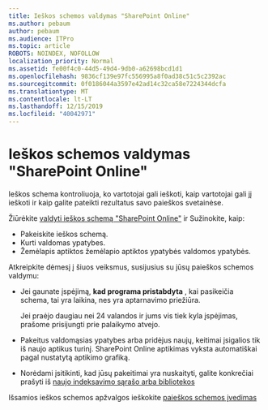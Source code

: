 ```yaml
---
title: Ieškos schemos valdymas "SharePoint Online"
ms.author: pebaum
author: pebaum
ms.audience: ITPro
ms.topic: article
ROBOTS: NOINDEX, NOFOLLOW
localization_priority: Normal
ms.assetid: fe00f4c0-44d5-49d4-9db0-a62698bcd1d1
ms.openlocfilehash: 9836cf139e97fc556995a8f0ad38c51c5c2392ac
ms.sourcegitcommit: 0f0186044a3597e42ad14c32ca58e7224344dcfa
ms.translationtype: MT
ms.contentlocale: lt-LT
ms.lasthandoff: 12/15/2019
ms.locfileid: "40042971"
---
```

# <a name="manage-search-schema-in-sharepoint-online"></a>Ieškos schemos valdymas "SharePoint Online"

Ieškos schema kontroliuoja, ko vartotojai gali ieškoti, kaip vartotojai gali jį ieškoti ir kaip galite pateikti rezultatus savo paieškos svetainėse. 

Žiūrėkite [valdyti ieškos schemą "SharePoint Online"](https://docs.microsoft.com/sharepoint/manage-search-schema) ir Sužinokite, kaip: 
- Pakeiskite ieškos schemą.
- Kurti valdomas ypatybes.
- Žemėlapis aptiktos žemėlapio aptiktos ypatybės valdomos ypatybės.

Atkreipkite dėmesį į šiuos veiksmus, susijusius su jūsų paieškos schemos valdymu:

- Jei gaunate įspėjimą, **kad programa pristabdyta** , kai pasikeičia schema, tai yra laikina, nes yra aptarnavimo priežiūra. 

    Jei praėjo daugiau nei 24 valandos ir jums vis tiek kyla įspėjimas, prašome prisijungti prie palaikymo atvejo.
- Pakeitus valdomąsias ypatybes arba pridėjus naujų, keitimai įsigalios tik iš naujo aptikus turinį. SharePoint Online aptikimas vyksta automatiškai pagal nustatytą aptikimo grafiką.
- Norėdami įsitikinti, kad jūsų pakeitimai yra nuskaityti, galite konkrečiai prašyti iš [naujo indeksavimo sąrašo arba bibliotekos](https://docs.microsoft.com/sharepoint/manage-search-schema#request-re-indexing-of-a-document-library-or-list) 

Išsamios ieškos schemos apžvalgos ieškokite [paieškos schemos įvedimas](https://blogs.technet.microsoft.com/tothesharepoint/2012/11/25/introducing-search-schema-for-sharepoint-2013/) 


